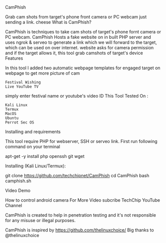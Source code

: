 CamPhish

Grab cam shots from target's phone front camera or PC webcam just sending a link. cheese
What is CamPhish?

CamPhish is techniques to take cam shots of target's phone fornt camera or PC webcam. CamPhish Hosts a fake website on in built PHP server and uses ngrok & serveo to generate a link which we will forward to the target, which can be used on over internet. website asks for camera permission and if the target allows it, this tool grab camshots of target's device
Features

In this tool I added two automatic webpage templates for engaged target on webpage to get more picture of cam

    Festival Wishing
    Live YouTube TV

simply enter festival name or youtube's video ID
This Tool Tested On :

    Kali Linux
    Termux
    MacOS
    Ubuntu
    Perrot Sec OS

Installing and requirements

This tool require PHP for webserver, SSH or serveo link. First run following command on your terminal

apt-get -y install php openssh git wget

Installing (Kali Linux/Termux):

git clone https://github.com/techchipnet/CamPhish
cd CamPhish
bash camphish.sh

Video Demo

How to control android camera
For More Video subcribe TechChip YouTube Channel

CamPhish is created to help in penetration testing and it's not responsible for any misuse or illegal purposes.

CamPhish is inspired by https://github.com/thelinuxchoice/ Big thanks to @thelinuxchoice
